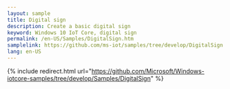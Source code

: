 ```yaml
---
layout: sample  
title: Digital sign
description: Create a basic digital sign
keyword: Windows 10 IoT Core, digital sign
permalink: /en-US/Samples/DigitalSign.htm
samplelink: https://github.com/ms-iot/samples/tree/develop/DigitalSign
lang: en-US
---  
```

{% include redirect.html url="https://github.com/Microsoft/Windows-iotcore-samples/tree/develop/Samples/DigitalSign" %}

